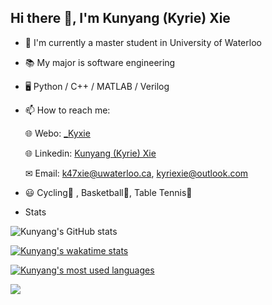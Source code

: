 ## Hi there 👋, I'm Kunyang (Kyrie) Xie

- 🏫 I'm currently a master student in University of Waterloo

- 📚 My major is software engineering

- 🖥 Python / C++ / MATLAB / Verilog

- 📫 How to reach me:

  🌐 Webo: [\_Kyxie](https://weibo.com/u/5687393723/home)

  🌐 Linkedin: [Kunyang (Kyrie) Xie](https://www.linkedin.com/in/kunyang-kyrie-xie-557270194/)

  ✉ Email: k47xie@uwaterloo.ca, kyriexie@outlook.com

- 😃 Cycling🚴 , Basketball🏀, Table Tennis🏓

- Stats

![Kunyang's GitHub stats](https://github-readme-stats.vercel.app/api?username=Kyxie&count_private=true&show_icons=true&hide=contribs&theme=onedark)

[![Kunyang's wakatime stats](https://github-readme-stats.vercel.app/api/wakatime?username=Kyxie&theme=onedark)](https://github.com/anuraghazra/github-readme-stats)

[![Kunyang's most used languages](https://github-readme-stats.vercel.app/api/top-langs/?username=Kyxie&hide=VHDL,Makefile,Coq,SystemVerilog,CMake,Pascal,Objective-C&layout=compact&theme=onedark)](https://github.com/anuraghazra/github-readme-stats)

![](https://komarev.com/ghpvc/?username=Kyxie&style=flat&color=brightgreen&label=VIEWS)
